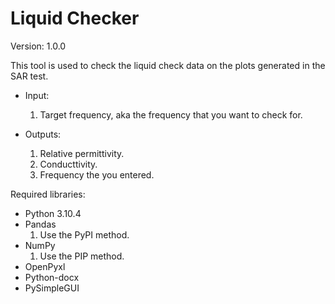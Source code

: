 # Liquid Checker
Version: 1.0.0

This tool is used to check the liquid check data on the plots generated in the SAR test.

- Input:
  1) Target frequency, aka the frequency that you want to check for.

- Outputs: 
  1) Relative permittivity.
  2) Conducttivity.
  3) Frequency the you entered.

Required libraries:
-	Python 3.10.4
-	Pandas
    1) Use the PyPI method.
-	NumPy
    1) Use the PIP method.
-	OpenPyxl
-	Python-docx
-	PySimpleGUI
